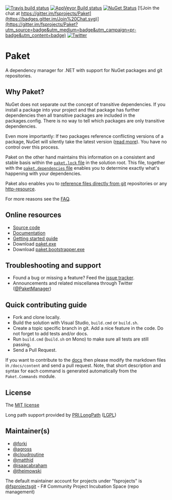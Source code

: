 [![Travis build status](https://api.travis-ci.org/fsprojects/Paket.svg)](https://travis-ci.org/fsprojects/Paket)
[![AppVeyor Build status](https://ci.appveyor.com/api/projects/status/aqs8eux16x4g5p47/branch/master?svg=true)](https://ci.appveyor.com/project/SteffenForkmann/paket/branch/master)
[![NuGet Status](https://img.shields.io/nuget/v/Paket.svg?style=flat)](https://www.nuget.org/packages/Paket/)
[![Join the chat at https://gitter.im/fsprojects/Paket](https://badges.gitter.im/Join%20Chat.svg)](https://gitter.im/fsprojects/Paket?utm_source=badge&utm_medium=badge&utm_campaign=pr-badge&utm_content=badge)
[![Twitter](https://img.shields.io/badge/Twitter-PaketManager-blue.svg)](https://twitter.com/PaketManager)

# Paket

A dependency manager for .NET with support for NuGet packages and git repositories.

## Why Paket?

NuGet does not separate out the concept of transitive dependencies.
If you install a package into your project and that package has further dependencies then all transitive packages are included in the packages.config.
There is no way to tell which packages are only transitive dependencies.

Even more importantly: If two packages reference conflicting versions of a package, NuGet will silently take the latest version ([read more](https://fsprojects.github.io/Paket/controlling-nuget-resolution.html)). You have no control over this process.

Paket on the other hand maintains this information on a consistent and stable basis within the [`paket.lock` file][7] in the solution root.
This file, together with the [`paket.dependencies` file][8] enables you to determine exactly what's happening with your dependencies.

Paket also enables you to [reference files directly from git][9] repositories or any [http-resource][11].

For more reasons see the [FAQ][10].

## Online resources

 - [Source code][1]
 - [Documentation][2]
 - [Getting started guide](https://fsprojects.github.io/Paket/getting-started.html)
 - Download [paket.exe][3]
 - Download [paket.bootstrapper.exe][3]

## Troubleshooting and support

 - Found a bug or missing a feature? Feed the [issue tracker][4].
 - Announcements and related miscellanea through Twitter ([@PaketManager][5])

## Quick contributing guide

 - Fork and clone locally.
 - Build the solution with Visual Studio, `build.cmd` or `build.sh`.
 - Create a topic specific branch in git. Add a nice feature in the code. Do not forget to add tests and/or docs.
 - Run `build.cmd` (`build.sh` on Mono) to make sure all tests are still passing.
 - Send a Pull Request.

If you want to contribute to the [docs][2] then please modify the markdown files in `/docs/content` and send a pull request.
Note, that short description and syntax for each command is generated automatically from the `Paket.Commands` module.

## License

The [MIT license][6]

Long path support provided by [PRI.LongPath](https://github.com/peteraritchie/longPath) ([LGPL](src/PRI.LongPath/PRI.LongPath/LICENSE))


## Maintainer(s)

- [@forki](https://github.com/forki)
- [@agross](https://github.com/agross)
- [@cloudroutine](https://github.com/cloudroutine)
- [@matthid](https://github.com/matthid)
- [@isaacabraham](https://github.com/isaacabraham)
- [@theimowski](https://github.com/theimowski)

The default maintainer account for projects under "fsprojects" is [@fsprojectsgit](https://github.com/fsprojectsgit) - F# Community Project Incubation Space (repo management)

 [1]: https://github.com/fsprojects/Paket/
 [2]: https://fsprojects.github.io/Paket/
 [3]: https://github.com/fsprojects/Paket/releases/latest
 [4]: https://github.com/fsprojects/Paket/issues
 [5]: https://twitter.com/PaketManager
 [6]: https://github.com/fsprojects/Paket/blob/master/LICENSE.txt
 [7]: https://fsprojects.github.io/Paket/lock-file.html
 [8]: https://fsprojects.github.io/Paket/dependencies-file.html
 [9]: https://fsprojects.github.io/Paket/git-dependencies.html
 [10]: https://fsprojects.github.io/Paket/faq.html
 [11]: https://fsprojects.github.io/Paket/http-dependencies.html
 [badge-pr-stats]: https://www.issuestats.com/github/fsprojects/Paket/badge/pr
 [badge-issue-stats]: https://www.issuestats.com/github/fsprojects/Paket/badge/issue
 [link-issue-stats]: https://www.issuestats.com/github/fsprojects/Paket
